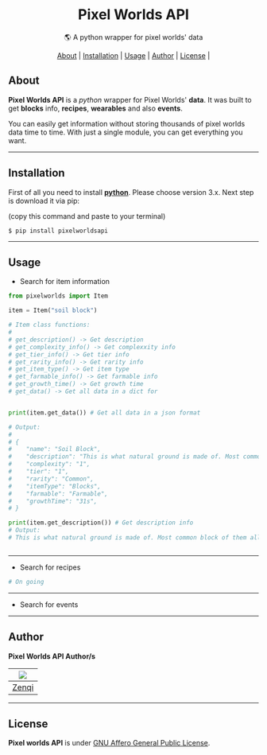 <h1 align="center">
    Pixel Worlds API
</h1>
<p align="center">
    🌎 A python wrapper for pixel worlds' data
</p>
<p align="center">
    <a href="#about">About</a> |
    <a href="#installation">Installation</a> |
    <a href="#usage">Usage</a> |
    <a href="#author">Author</a> |
    <a href="#license">License</a> |
</p>

## About

**Pixel Worlds API** is a *python* wrapper for Pixel Worlds' **data**. It was built to get **blocks** info, **recipes**, **wearables** and also **events**.

You can easily get information without storing thousands of pixel worlds data time to time. With just a single module, you can get everything you want.

---

## Installation

First of all you need to install [**python**](https://www.python.org/downloads/). Please choose version 3.x. Next step is download it via pip:

(copy this command and paste to your terminal)

```
$ pip install pixelworldsapi
```

---

## Usage

- Search for item information
  

```python
from pixelworlds import Item

item = Item("soil block")

# Item class functions:
#
# get_description() -> Get description
# get_complexity_info() -> Get complexxity info
# get_tier_info() -> Get tier info 
# get_rarity_info() -> Get rarity info
# get_item_type() -> Get item type 
# get_farmable_info() -> Get farmable info
# get_growth_time() -> Get growth time
# get_data() -> Get all data in a dict for


print(item.get_data()) # Get all data in a json format

# Output:
#
# {
#    "name": "Soil Block",
#    "description": "This is what natural ground is made of. Most common block of them all.",    
#    "complexity": "1",
#    "tier": "1",
#    "rarity": "Common",
#    "itemType": "Blocks",
#    "farmable": "Farmable",
#    "growthTime": "31s",
# }

print(item.get_description()) # Get description info
# Output:
# This is what natural ground is made of. Most common block of them all.



```

---

- Search for recipes
  

```python
# On going
```

---

- Search for events
  

---

## Author

**Pixel Worlds API Author/s**

| ![](https://github.com/zenqii.png?size=50) |
| --- |
| [Zenqi](https://github.com/zenqii) |

---

## License

**Pixel worlds API** is under [GNU Affero General Public License](https://github.com/zenqii/pixelworldsapi/blob/main/LICENSE).
